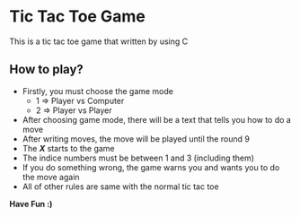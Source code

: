 <h1>Tic Tac Toe Game</h1>
<p>This is a tic tac toe game that written by using C</p>

<h2>How to play?</h2>
<ul>
    <li>Firstly, you must choose the game mode
        <ul>
            <li>1 => Player vs Computer</li>
            <li>2 => Player vs Player</li>
        </ul>
    </li>
    <li>After choosing game mode, there will be a text that tells you how to do a move</li>
    <li>After writing moves, the move will be played until the round 9</li>
    <li>The <b><i>X</i></b> starts to the game</li>
    <li>The indice numbers must be between 1 and 3 (including them)</li>
    <li>If you do something wrong, the game warns you and wants you to do the move again</li>
    <li>All of other rules are same with the normal tic tac toe</li>
</ul>

<b>Have Fun :)</b>
